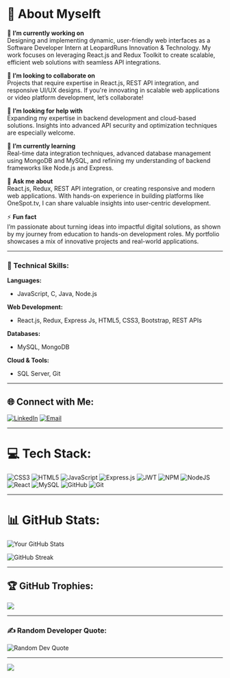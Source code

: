 # 💫 About Myselft

🔭 **I’m currently working on**  
Designing and implementing dynamic, user-friendly web interfaces as a Software Developer Intern at LeopardRuns Innovation & Technology. My work focuses on leveraging React.js and Redux Toolkit to create scalable, efficient web solutions with seamless API integrations.

👯 **I’m looking to collaborate on**  
Projects that require expertise in React.js, REST API integration, and responsive UI/UX designs. If you're innovating in scalable web applications or video platform development, let’s collaborate!

🤝 **I’m looking for help with**  
Expanding my expertise in backend development and cloud-based solutions. Insights into advanced API security and optimization techniques are especially welcome.

🌱 **I’m currently learning**  
Real-time data integration techniques, advanced database management using MongoDB and MySQL, and refining my understanding of backend frameworks like Node.js and Express.

💬 **Ask me about**  
React.js, Redux, REST API integration, or creating responsive and modern web applications. With hands-on experience in building platforms like OneSpot.tv, I can share valuable insights into user-centric development.

⚡ **Fun fact**  
I’m passionate about turning ideas into impactful digital solutions, as shown by my journey from education to hands-on development roles. My portfolio showcases a mix of innovative projects and real-world applications.

---


### 🚀 Technical Skills:
**Languages:**  
- JavaScript, C, Java, Node.js  

**Web Development:**  
- React.js, Redux, Express Js, HTML5, CSS3, Bootstrap, REST APIs  

**Databases:**  
- MySQL, MongoDB  

**Cloud & Tools:**  
- SQL Server, Git 
---

## 🌐 Connect with Me:
[![LinkedIn](https://img.shields.io/badge/LinkedIn-%230077B5.svg?logo=linkedin&logoColor=white)](https://linkedin.com/in/md-zikrullah) 
[![Email](https://img.shields.io/badge/Email-D14836?logo=gmail&logoColor=white)](mailto:mdzikrullah042004@gmail.com)

---

# 💻 Tech Stack:
![CSS3](https://img.shields.io/badge/css3-%231572B6.svg?style=for-the-badge&logo=css3&logoColor=white) 
![HTML5](https://img.shields.io/badge/html5-%23E34F26.svg?style=for-the-badge&logo=html5&logoColor=white) 
![JavaScript](https://img.shields.io/badge/javascript-%23323330.svg?style=for-the-badge&logo=javascript&logoColor=%23F7DF1E) 
![Express.js](https://img.shields.io/badge/express.js-%23404d59.svg?style=for-the-badge&logo=express&logoColor=%2361DAFB) 
![JWT](https://img.shields.io/badge/JWT-black?style=for-the-badge&logo=JSON%20web%20tokens) 
![NPM](https://img.shields.io/badge/NPM-%23CB3837.svg?style=for-the-badge&logo=npm&logoColor=white) 
![NodeJS](https://img.shields.io/badge/node.js-6DA55F?style=for-the-badge&logo=node.js&logoColor=white) 
![React](https://img.shields.io/badge/react-%2320232a.svg?style=for-the-badge&logo=react&logoColor=%2361DAFB) 
![MySQL](https://img.shields.io/badge/mysql-4479A1.svg?style=for-the-badge&logo=mysql&logoColor=white) 
![GitHub](https://img.shields.io/badge/github-%23121011.svg?style=for-the-badge&logo=github&logoColor=white) 
![Git](https://img.shields.io/badge/git-%23F05033.svg?style=for-the-badge&logo=git&logoColor=white)

---

# 📊 GitHub Stats:
![Your GitHub Stats](https://github-readme-stats.vercel.app/api?username=MdZikrullah&show_icons=true&hide_title=true&count_private=true&hide=prs&theme=dark&hide_border=true&layout=compact)

![GitHub Streak](https://github-readme-streak-stats.herokuapp.com/?user=MdZikrullah&theme=dark&hide_border=true)

---

## 🏆 GitHub Trophies:
![](https://github-profile-trophy.vercel.app/?username=MdZikrullah&theme=radical&no-frame=true&no-bg=false&margin-w=4)

---
### ✍️ Random Developer Quote:
![Random Dev Quote](https://quotes-github-readme.vercel.app/api?type=horizontal&theme=dark)

---

[![](https://visitcount.itsvg.in/api?id=MdZikrullah&icon=0&color=0)](https://visitcount.itsvg.in)


